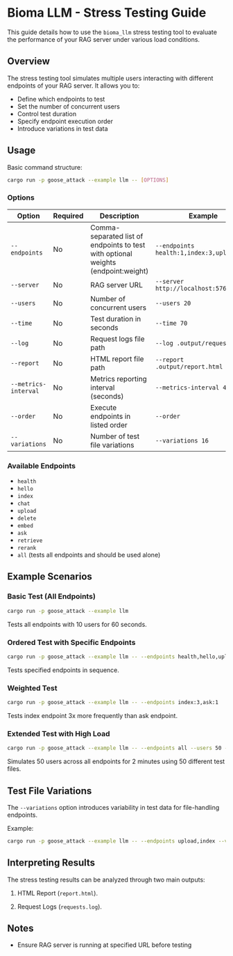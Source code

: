 # Bioma LLM - Stress Testing Guide

This guide details how to use the `bioma_llm` stress testing tool to evaluate the performance of your RAG server under various load conditions.

## Overview

The stress testing tool simulates multiple users interacting with different endpoints of your RAG server. It allows you to:

- Define which endpoints to test
- Set the number of concurrent users
- Control test duration
- Specify endpoint execution order
- Introduce variations in test data

## Usage

Basic command structure:

```bash
cargo run -p goose_attack --example llm -- [OPTIONS]
```

### Options

| Option               | Required | Description                                                                       | Example                                   | Default                 |
| -------------------- | -------- | --------------------------------------------------------------------------------- | ----------------------------------------- | ----------------------- |
| `--endpoints`        | No       | Comma-separated list of endpoints to test with optional weights (endpoint:weight) | `--endpoints health:1,index:3,upload,ask` | `all`                   |
| `--server`           | No       | RAG server URL                                                                    | `--server http://localhost:5766`          | `http://localhost:5766` |
| `--users`            | No       | Number of concurrent users                                                        | `--users 20`                              | `10`                    |
| `--time`             | No       | Test duration in seconds                                                          | `--time 70`                               | `60`                    |
| `--log`              | No       | Request logs file path                                                            | `--log .output/requests.log`              | `.output/requests.log`  |
| `--report`           | No       | HTML report file path                                                             | `--report .output/report.html`            | `.output/report.html`   |
| `--metrics-interval` | No       | Metrics reporting interval (seconds)                                              | `--metrics-interval 4`                    | `0`                     |
| `--order`            | No       | Execute endpoints in listed order                                                 | `--order`                                 | Random order            |
| `--variations`       | No       | Number of test file variations                                                    | `--variations 16`                         | `5`                     |

### Available Endpoints

- `health`
- `hello`
- `index`
- `chat`
- `upload`
- `delete`
- `embed`
- `ask`
- `retrieve`
- `rerank`
- `all` (tests all endpoints and should be used alone)

## Example Scenarios

### Basic Test (All Endpoints)

```bash
cargo run -p goose_attack --example llm
```

Tests all endpoints with 10 users for 60 seconds.

### Ordered Test with Specific Endpoints

```bash
cargo run -p goose_attack --example llm -- --endpoints health,hello,upload --order
```

Tests specified endpoints in sequence.

### Weighted Test

```bash
cargo run -p goose_attack --example llm -- --endpoints index:3,ask:1
```

Tests index endpoint 3x more frequently than ask endpoint.

### Extended Test with High Load

```bash
cargo run -p goose_attack --example llm -- --endpoints all --users 50 --time 120 --variations 50
```

Simulates 50 users across all endpoints for 2 minutes using 50 different test files.

## Test File Variations

The `--variations` option introduces variability in test data for file-handling endpoints.

Example:

```bash
cargo run -p goose_attack --example llm -- --endpoints upload,index --variations 3
```

## Interpreting Results

The stress testing results can be analyzed through two main outputs:

1. HTML Report (`report.html`).

2. Request Logs (`requests.log`).

## Notes

- Ensure RAG server is running at specified URL before testing
